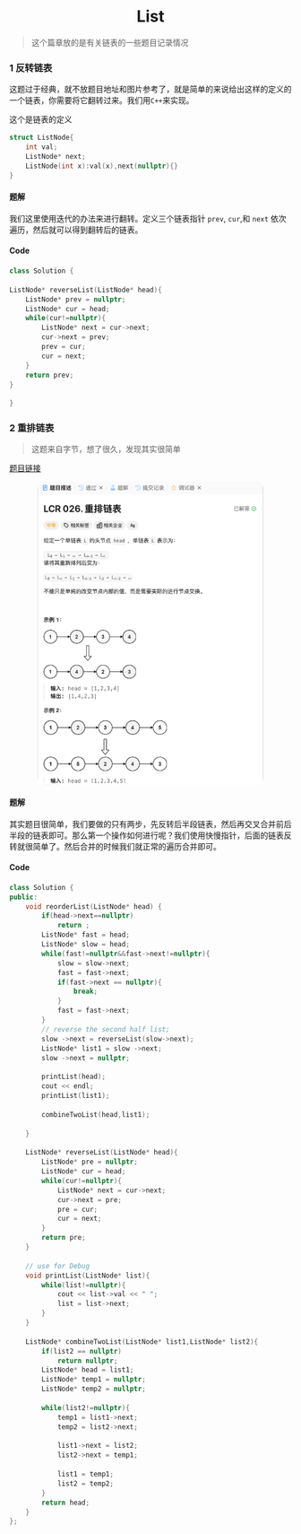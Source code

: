 # <center>List</center>
> 这个篇章放的是有关链表的一些题目记录情况


### 1 反转链表
这题过于经典，就不放题目地址和图片参考了，就是简单的来说给出这样的定义的一个链表，你需要将它翻转过来。我们用`C++`来实现。

这个是链表的定义
```cpp
struct ListNode{
    int val;
    ListNode* next;
    ListNode(int x):val(x),next(nullptr){}
}
```

#### 题解
我们这里使用迭代的办法来进行翻转。定义三个链表指针 `prev`, `cur`,和 `next` 依次遍历，然后就可以得到翻转后的链表。

#### Code

```cpp
class Solution {

ListNode* reverseList(ListNode* head){
    ListNode* prev = nullptr;
    ListNode* cur = head;
    while(cur!=nullptr){
        ListNode* next = cur->next;
        cur->next = prev;
        prev = cur;
        cur = next;
    }
    return prev;
}

}
```


### 2 重排链表
> 这题来自字节，想了很久，发现其实很简单

<a href = "https://leetcode.cn/problems/LGjMqU/description/?envType=company&envId=bytedance&favoriteSlug=bytedance-thirty-days">题目链接</a>

![P1](./assets/list-p1.jpg)


#### 题解 
其实题目很简单，我们要做的只有两步，先反转后半段链表，然后再交叉合并前后半段的链表即可。那么第一个操作如何进行呢？我们使用快慢指针，后面的链表反转就很简单了。然后合并的时候我们就正常的遍历合并即可。


#### Code
```cpp
class Solution {
public:
    void reorderList(ListNode* head) {
        if(head->next==nullptr)
            return ;
        ListNode* fast = head;
        ListNode* slow = head;
        while(fast!=nullptr&&fast->next!=nullptr){
            slow = slow->next;
            fast = fast->next;
            if(fast->next == nullptr){
                break;
            }
            fast = fast->next;
        }   
        // reverse the second half list;
        slow ->next = reverseList(slow->next);
        ListNode* list1 = slow ->next;
        slow ->next = nullptr;

        printList(head);
        cout << endl;
        printList(list1);

        combineTwoList(head,list1);

    }

    ListNode* reverseList(ListNode* head){
        ListNode* pre = nullptr;
        ListNode* cur = head;
        while(cur!=nullptr){
            ListNode* next = cur->next;
            cur->next = pre;
            pre = cur;
            cur = next;
        }
        return pre;
    }
    
    // use for Debug
    void printList(ListNode* list){
        while(list!=nullptr){
            cout << list->val << " ";
            list = list->next;
        }
    }

    ListNode* combineTwoList(ListNode* list1,ListNode* list2){
        if(list2 == nullptr)
            return nullptr;
        ListNode* head = list1;
        ListNode* temp1 = nullptr;
        ListNode* temp2 = nullptr;

        while(list2!=nullptr){
            temp1 = list1->next;
            temp2 = list2->next;

            list1->next = list2;
            list2->next = temp1;

            list1 = temp1;
            list2 = temp2;
        }
        return head;
    }
};
```


<style>
    img{
        margin-left : auto;
        margin-right: auto;
        display:block;
        width:80%;
        border-radius:15px;
    }
</style>

